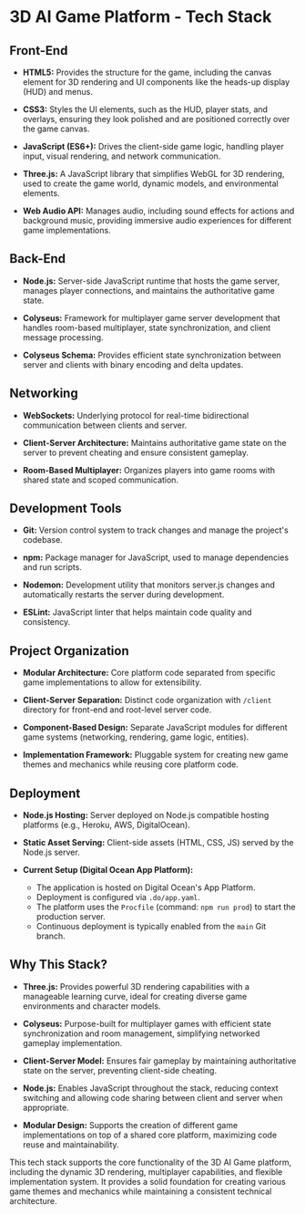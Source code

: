# 3D AI Game Platform - Tech Stack

## Front-End
- **HTML5:** Provides the structure for the game, including the canvas element for 3D rendering and UI components like the heads-up display (HUD) and menus.

- **CSS3:** Styles the UI elements, such as the HUD, player stats, and overlays, ensuring they look polished and are positioned correctly over the game canvas.

- **JavaScript (ES6+):** Drives the client-side game logic, handling player input, visual rendering, and network communication.

- **Three.js:** A JavaScript library that simplifies WebGL for 3D rendering, used to create the game world, dynamic models, and environmental elements.

- **Web Audio API:** Manages audio, including sound effects for actions and background music, providing immersive audio experiences for different game implementations.

## Back-End
- **Node.js:** Server-side JavaScript runtime that hosts the game server, manages player connections, and maintains the authoritative game state.

- **Colyseus:** Framework for multiplayer game server development that handles room-based multiplayer, state synchronization, and client message processing.

- **Colyseus Schema:** Provides efficient state synchronization between server and clients with binary encoding and delta updates.

## Networking
- **WebSockets:** Underlying protocol for real-time bidirectional communication between clients and server.

- **Client-Server Architecture:** Maintains authoritative game state on the server to prevent cheating and ensure consistent gameplay.

- **Room-Based Multiplayer:** Organizes players into game rooms with shared state and scoped communication.

## Development Tools
- **Git:** Version control system to track changes and manage the project's codebase.

- **npm:** Package manager for JavaScript, used to manage dependencies and run scripts.

- **Nodemon:** Development utility that monitors server.js changes and automatically restarts the server during development.

- **ESLint:** JavaScript linter that helps maintain code quality and consistency.

## Project Organization
- **Modular Architecture:** Core platform code separated from specific game implementations to allow for extensibility.

- **Client-Server Separation:** Distinct code organization with `/client` directory for front-end and root-level server code.

- **Component-Based Design:** Separate JavaScript modules for different game systems (networking, rendering, game logic, entities).

- **Implementation Framework:** Pluggable system for creating new game themes and mechanics while reusing core platform code.

## Deployment
- **Node.js Hosting:** Server deployed on Node.js compatible hosting platforms (e.g., Heroku, AWS, DigitalOcean).

- **Static Asset Serving:** Client-side assets (HTML, CSS, JS) served by the Node.js server.

- **Current Setup (Digital Ocean App Platform):**
  - The application is hosted on Digital Ocean's App Platform.
  - Deployment is configured via `.do/app.yaml`.
  - The platform uses the `Procfile` (command: `npm run prod`) to start the production server.
  - Continuous deployment is typically enabled from the `main` Git branch.

## Why This Stack?

- **Three.js:** Provides powerful 3D rendering capabilities with a manageable learning curve, ideal for creating diverse game environments and character models.

- **Colyseus:** Purpose-built for multiplayer games with efficient state synchronization and room management, simplifying networked gameplay implementation.

- **Client-Server Model:** Ensures fair gameplay by maintaining authoritative state on the server, preventing client-side cheating.

- **Node.js:** Enables JavaScript throughout the stack, reducing context switching and allowing code sharing between client and server when appropriate.

- **Modular Design:** Supports the creation of different game implementations on top of a shared core platform, maximizing code reuse and maintainability.

This tech stack supports the core functionality of the 3D AI Game platform, including the dynamic 3D rendering, multiplayer capabilities, and flexible implementation system. It provides a solid foundation for creating various game themes and mechanics while maintaining a consistent technical architecture.
